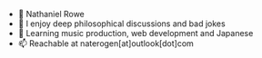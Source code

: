 - 👋 Nathaniel Rowe
- 👀 I enjoy deep philosophical discussions and bad jokes
- 🌱 Learning music production, web development and Japanese
- 📫 Reachable at naterogen[at]outlook[dot]com

<!---
nbrowe/nbrowe is a ✨ special ✨ repository because its `README.md` (this file) appears on your GitHub profile.
You can click the Preview link to take a look at your changes.
--->
